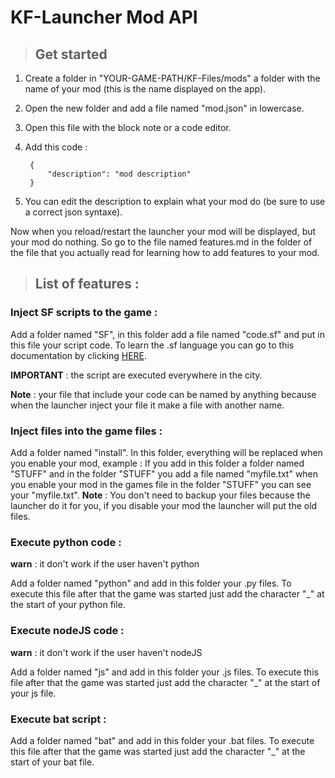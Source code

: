 # KF-Launcher Mod API


> ## Get started

1. Create a folder in "YOUR-GAME-PATH/KF-Files/mods" a folder with the name of your mod (this is the name displayed on the app).

2. Open the new folder and add a file named "mod.json" in lowercase.

3. Open this file with the block note or a code editor.

4. Add this code :

        {
            "description": "mod description"
        }

5. You can edit the description to explain what your mod do (be sure to use a correct json syntaxe).

Now when you reload/restart the launcher your mod will be displayed, but your mod do nothing.
So go to the file named features.md in the folder of the file that you actually read for learning how to add features to your mod.


> ## List of features :

### Inject SF scripts to the game :

Add a folder named "SF", in this folder add a file named "code.sf" and put in this file your script code.
To learn the .sf language you can go to this documentation by clicking [HERE](https://github.com/Kai-Denzel-Jane/LCU-SF-Docs/blob/main/Docs.md).

**IMPORTANT** : the script are executed everywhere in the city.

**Note** : your file that include your code can be named by anything because when the launcher inject your file it make a file with another name.

### Inject files into the game files :

Add a folder named "install".
In this folder, everything will be replaced when you enable your mod, example :
If you add in this folder a folder named "STUFF" and in the folder "STUFF" you add a file named "myfile.txt" when you enable your mod in the games file in the folder "STUFF" you can see your "myfile.txt".
**Note** : You don't need to backup your files because the launcher do it for you, if you disable your mod the launcher will put the old files.

### Execute python code :

**warn** : it don't work if the user haven't python

Add a folder named "python" and add in this folder your .py files.
To execute this file after that the game was started just add the character "\_" at the start of your python file.

### Execute nodeJS code :

**warn** : it don't work if the user haven't nodeJS

Add a folder named "js" and add in this folder your .js files.
To execute this file after that the game was started just add the character "\_" at the start of your js file.


### Execute bat script :

Add a folder named "bat" and add in this folder your .bat files.
To execute this file after that the game was started just add the character "\_" at the start of your bat file.
